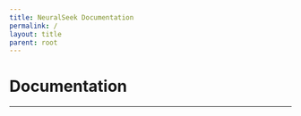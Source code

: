 ```yaml
---
title: NeuralSeek Documentation
permalink: /
layout: title
parent: root
---
```


# Documentation

---